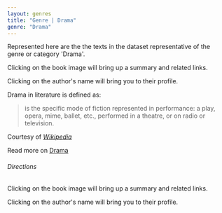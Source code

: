 ```yaml
---
layout: genres
title: "Genre | Drama"
genre: "Drama"
---
```

Represented here are the the texts in the dataset representative of the genre or category 'Drama'.

Clicking on the book image will bring up a summary and related links.

Clicking on the author's name will bring you to their profile.

Drama in literature is defined as: 
<blockquote class="blockquote">is the specific mode of fiction represented in performance: a play, opera, mime, ballet, etc., performed in a theatre, or on radio or television.
 </blockquote>
<footer class="blockquote-footer">Courtesy of <a href="https://www.wikipedia.org/" target="_blank"><cite title="Wikipedia" >Wikipedia</cite></a></footer>

 Read more on <a href="https://en.wikipedia.org/wiki/Drama" target="_blank">Drama</a>

###### Directions

Clicking on the book image will bring up a summary and related links.

Clicking on the author's name will bring you to their profile.
